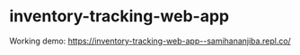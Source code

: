 # inventory-tracking-web-app

Working demo: https://inventory-tracking-web-app--samihananjiba.repl.co/
